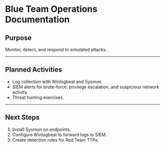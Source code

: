 # Blue Team Operations Documentation

## Purpose
Monitor, detect, and respond to simulated attacks.

---

## Planned Activities
- Log collection with Winlogbeat and Sysmon.
- SIEM alerts for brute-force, privilege escalation, and suspicious network activity.
- Threat hunting exercises.

---

## Next Steps
1. Install Sysmon on endpoints.
2. Configure Winlogbeat to forward logs to SIEM.
3. Create detection rules for Red Team TTPs.
